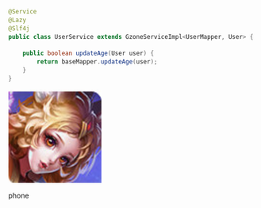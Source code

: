 
```java
@Service  
@Lazy  
@Slf4j  
public class UserService extends GzoneServiceImpl<UserMapper, User> {  
  
    public boolean updateAge(User user) {  
        return baseMapper.updateAge(user);  
    }  
}
```

![](assets/Pasted%20image%2020240204160556.png)

phone